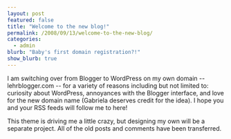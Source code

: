```yaml
---
layout: post
featured: false
title: "Welcome to the new blog!"
permalink: /2008/09/13/welcome-to-the-new-blog/
categories:
  - admin
blurb: "Baby's first domain registration?!"
show_blurb: true
---
```

I am switching over from Blogger to WordPress on my own domain -- lehrblogger.com -- for a variety of reasons including but not limited to: curiosity about WordPress, annoyances with the Blogger interface, and love for the new domain name (Gabriela deserves credit for the idea). I hope you and your RSS feeds will follow me to here!

This theme is driving me a little crazy, but designing my own will be a separate project. All of the old posts and comments have been transferred.
